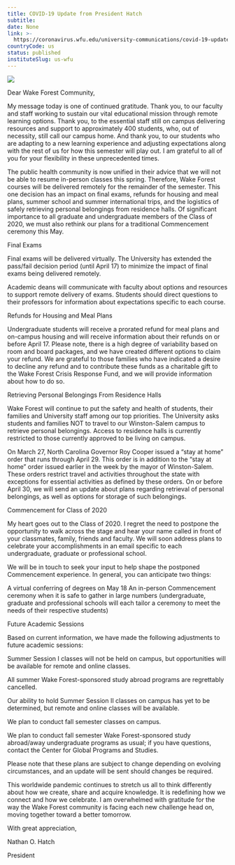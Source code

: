 ```yaml
---
title: COVID-19 Update from President Hatch
subtitle: 
date: None
link: >-
  https://coronavirus.wfu.edu/university-communications/covid-19-update-from-president-hatch-2/
countryCode: us
status: published
instituteSlug: us-wfu
---
```

![](https://prod.wp.cdn.aws.wfu.edu/sites/369/2020/03/C19_Covid-1920x1080-1.jpg)

Dear Wake Forest Community,

My message today is one of continued gratitude. Thank you, to our faculty and staff working to sustain our vital educational mission through remote learning options. Thank you, to the essential staff still on campus delivering resources and support to approximately 400 students, who, out of necessity, still call our campus home. And thank you, to our students who are adapting to a new learning experience and adjusting expectations along with the rest of us for how this semester will play out. I am grateful to all of you for your flexibility in these unprecedented times.

The public health community is now unified in their advice that we will not be able to resume in-person classes this spring. Therefore, Wake Forest courses will be delivered remotely for the remainder of the semester. This one decision has an impact on final exams, refunds for housing and meal plans, summer school and summer international trips, and the logistics of safely retrieving personal belongings from residence halls. Of significant importance to all graduate and undergraduate members of the Class of 2020, we must also rethink our plans for a traditional Commencement ceremony this May.

Final Exams

Final exams will be delivered virtually. The University has extended the pass/fail decision period (until April 17) to minimize the impact of final exams being delivered remotely.

Academic deans will communicate with faculty about options and resources to support remote delivery of exams. Students should direct questions to their professors for information about expectations specific to each course.

Refunds for Housing and Meal Plans

Undergraduate students will receive a prorated refund for meal plans and on-campus housing and will receive information about their refunds on or before April 17. Please note, there is a high degree of variability based on room and board packages, and we have created different options to claim your refund. We are grateful to those families who have indicated a desire to decline any refund and to contribute these funds as a charitable gift to the Wake Forest Crisis Response Fund, and we will provide information about how to do so.

Retrieving Personal Belongings From Residence Halls

Wake Forest will continue to put the safety and health of students, their families and University staff among our top priorities. The University asks students and families NOT to travel to our Winston-Salem campus to retrieve personal belongings. Access to residence halls is currently restricted to those currently approved to be living on campus.

On March 27, North Carolina Governor Roy Cooper issued a “stay at home” order that runs through April 29. This order is in addition to the “stay at home” order issued earlier in the week by the mayor of Winston-Salem. These orders restrict travel and activities throughout the state with exceptions for essential activities as defined by these orders. On or before April 30, we will send an update about plans regarding retrieval of personal belongings, as well as options for storage of such belongings.

Commencement for Class of 2020

My heart goes out to the Class of 2020. I regret the need to postpone the opportunity to walk across the stage and hear your name called in front of your classmates, family, friends and faculty. We will soon address plans to celebrate your accomplishments in an email specific to each undergraduate, graduate or professional school.

We will be in touch to seek your input to help shape the postponed Commencement experience. In general, you can anticipate two things:

A virtual conferring of degrees on May 18 An in-person Commencement ceremony when it is safe to gather in large numbers (undergraduate, graduate and professional schools will each tailor a ceremony to meet the needs of their respective students)

Future Academic Sessions

Based on current information, we have made the following adjustments to future academic sessions:

Summer Session I classes will not be held on campus, but opportunities will be available for remote and online classes.

All summer Wake Forest-sponsored study abroad programs are regrettably cancelled.

Our ability to hold Summer Session II classes on campus has yet to be determined, but remote and online classes will be available.

We plan to conduct fall semester classes on campus.

We plan to conduct fall semester Wake Forest-sponsored study abroad/away undergraduate programs as usual; if you have questions, contact the Center for Global Programs and Studies.

Please note that these plans are subject to change depending on evolving circumstances, and an update will be sent should changes be required.

This worldwide pandemic continues to stretch us all to think differently about how we create, share and acquire knowledge. It is redefining how we connect and how we celebrate. I am overwhelmed with gratitude for the way the Wake Forest community is facing each new challenge head on, moving together toward a better tomorrow.

With great appreciation,

Nathan O. Hatch

President